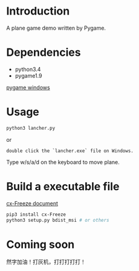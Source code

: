 # Introduction
A plane game demo written by Pygame.

# Dependencies

 * python3.4
 * pygame1.9

[pygame windows](http://www.lfd.uci.edu/~gohlke/pythonlibs/#pygame)


# Usage
```bash
python3 lancher.py
```
or
```
double click the `lancher.exe` file on Windows.
```
Type w/s/a/d on the keyboard to move plane.

# Build a executable file
[cx-Freeze document](http://cx-freeze.readthedocs.org/en/latest/distutils.html#distutils)
```bash
pip3 install cx-Freeze
python3 setup.py bdist_msi # or others
```

# Coming soon
然字加油！打灰机，打打打打打！
